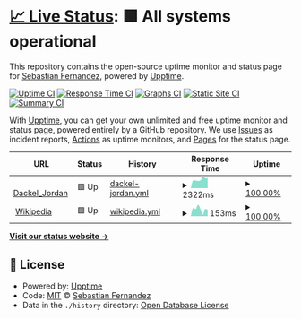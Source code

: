 # [📈 Live Status](https://Daught.github.io/upptime): <!--live status--> **🟩 All systems operational**

This repository contains the open-source uptime monitor and status page for [Sebastian Fernandez](https://Daught.github.io/upptime), powered by [Upptime](https://github.com/upptime/upptime).

[![Uptime CI](https://github.com/Daught/upptime/workflows/Uptime%20CI/badge.svg)](https://github.com/Daught/upptime/actions?query=workflow%3A%22Uptime+CI%22)
[![Response Time CI](https://github.com/Daught/upptime/workflows/Response%20Time%20CI/badge.svg)](https://github.com/Daught/upptime/actions?query=workflow%3A%22Response+Time+CI%22)
[![Graphs CI](https://github.com/Daught/upptime/workflows/Graphs%20CI/badge.svg)](https://github.com/Daught/upptime/actions?query=workflow%3A%22Graphs+CI%22)
[![Static Site CI](https://github.com/Daught/upptime/workflows/Static%20Site%20CI/badge.svg)](https://github.com/Daught/upptime/actions?query=workflow%3A%22Static+Site+CI%22)
[![Summary CI](https://github.com/Daught/upptime/workflows/Summary%20CI/badge.svg)](https://github.com/Daught/upptime/actions?query=workflow%3A%22Summary+CI%22)

With [Upptime](https://upptime.js.org), you can get your own unlimited and free uptime monitor and status page, powered entirely by a GitHub repository. We use [Issues](https://github.com/Daught/upptime/issues) as incident reports, [Actions](https://github.com/Daught/upptime/actions) as uptime monitors, and [Pages](https://Daught.github.io/upptime) for the status page.

<!--start: status pages-->
<!-- This summary is generated by Upptime (https://github.com/upptime/upptime) -->
<!-- Do not edit this manually, your changes will be overwritten -->
<!-- prettier-ignore -->
| URL | Status | History | Response Time | Uptime |
| --- | ------ | ------- | ------------- | ------ |
| <img alt="" src="https://icons.duckduckgo.com/ip3/dackeljordan.ch.ico" height="13"> [Dackel_Jordan](http://dackeljordan.ch) | 🟩 Up | [dackel-jordan.yml](https://github.com/Daught/upptime/commits/HEAD/history/dackel-jordan.yml) | <details><summary><img alt="Response time graph" src="./graphs/dackel-jordan/response-time-week.png" height="20"> 2322ms</summary><br><a href="https://Daught.github.io/upptime/history/dackel-jordan"><img alt="Response time 2243" src="https://img.shields.io/endpoint?url=https%3A%2F%2Fraw.githubusercontent.com%2FDaught%2Fupptime%2FHEAD%2Fapi%2Fdackel-jordan%2Fresponse-time.json"></a><br><a href="https://Daught.github.io/upptime/history/dackel-jordan"><img alt="24-hour response time 2641" src="https://img.shields.io/endpoint?url=https%3A%2F%2Fraw.githubusercontent.com%2FDaught%2Fupptime%2FHEAD%2Fapi%2Fdackel-jordan%2Fresponse-time-day.json"></a><br><a href="https://Daught.github.io/upptime/history/dackel-jordan"><img alt="7-day response time 2322" src="https://img.shields.io/endpoint?url=https%3A%2F%2Fraw.githubusercontent.com%2FDaught%2Fupptime%2FHEAD%2Fapi%2Fdackel-jordan%2Fresponse-time-week.json"></a><br><a href="https://Daught.github.io/upptime/history/dackel-jordan"><img alt="30-day response time 2200" src="https://img.shields.io/endpoint?url=https%3A%2F%2Fraw.githubusercontent.com%2FDaught%2Fupptime%2FHEAD%2Fapi%2Fdackel-jordan%2Fresponse-time-month.json"></a><br><a href="https://Daught.github.io/upptime/history/dackel-jordan"><img alt="1-year response time 2229" src="https://img.shields.io/endpoint?url=https%3A%2F%2Fraw.githubusercontent.com%2FDaught%2Fupptime%2FHEAD%2Fapi%2Fdackel-jordan%2Fresponse-time-year.json"></a></details> | <details><summary><a href="https://Daught.github.io/upptime/history/dackel-jordan">100.00%</a></summary><a href="https://Daught.github.io/upptime/history/dackel-jordan"><img alt="All-time uptime 99.97%" src="https://img.shields.io/endpoint?url=https%3A%2F%2Fraw.githubusercontent.com%2FDaught%2Fupptime%2FHEAD%2Fapi%2Fdackel-jordan%2Fuptime.json"></a><br><a href="https://Daught.github.io/upptime/history/dackel-jordan"><img alt="24-hour uptime 100.00%" src="https://img.shields.io/endpoint?url=https%3A%2F%2Fraw.githubusercontent.com%2FDaught%2Fupptime%2FHEAD%2Fapi%2Fdackel-jordan%2Fuptime-day.json"></a><br><a href="https://Daught.github.io/upptime/history/dackel-jordan"><img alt="7-day uptime 100.00%" src="https://img.shields.io/endpoint?url=https%3A%2F%2Fraw.githubusercontent.com%2FDaught%2Fupptime%2FHEAD%2Fapi%2Fdackel-jordan%2Fuptime-week.json"></a><br><a href="https://Daught.github.io/upptime/history/dackel-jordan"><img alt="30-day uptime 100.00%" src="https://img.shields.io/endpoint?url=https%3A%2F%2Fraw.githubusercontent.com%2FDaught%2Fupptime%2FHEAD%2Fapi%2Fdackel-jordan%2Fuptime-month.json"></a><br><a href="https://Daught.github.io/upptime/history/dackel-jordan"><img alt="1-year uptime 99.97%" src="https://img.shields.io/endpoint?url=https%3A%2F%2Fraw.githubusercontent.com%2FDaught%2Fupptime%2FHEAD%2Fapi%2Fdackel-jordan%2Fuptime-year.json"></a></details>
| <img alt="" src="https://icons.duckduckgo.com/ip3/en.wikipedia.org.ico" height="13"> [Wikipedia](https://en.wikipedia.org) | 🟩 Up | [wikipedia.yml](https://github.com/Daught/upptime/commits/HEAD/history/wikipedia.yml) | <details><summary><img alt="Response time graph" src="./graphs/wikipedia/response-time-week.png" height="20"> 153ms</summary><br><a href="https://Daught.github.io/upptime/history/wikipedia"><img alt="Response time 233" src="https://img.shields.io/endpoint?url=https%3A%2F%2Fraw.githubusercontent.com%2FDaught%2Fupptime%2FHEAD%2Fapi%2Fwikipedia%2Fresponse-time.json"></a><br><a href="https://Daught.github.io/upptime/history/wikipedia"><img alt="24-hour response time 142" src="https://img.shields.io/endpoint?url=https%3A%2F%2Fraw.githubusercontent.com%2FDaught%2Fupptime%2FHEAD%2Fapi%2Fwikipedia%2Fresponse-time-day.json"></a><br><a href="https://Daught.github.io/upptime/history/wikipedia"><img alt="7-day response time 153" src="https://img.shields.io/endpoint?url=https%3A%2F%2Fraw.githubusercontent.com%2FDaught%2Fupptime%2FHEAD%2Fapi%2Fwikipedia%2Fresponse-time-week.json"></a><br><a href="https://Daught.github.io/upptime/history/wikipedia"><img alt="30-day response time 263" src="https://img.shields.io/endpoint?url=https%3A%2F%2Fraw.githubusercontent.com%2FDaught%2Fupptime%2FHEAD%2Fapi%2Fwikipedia%2Fresponse-time-month.json"></a><br><a href="https://Daught.github.io/upptime/history/wikipedia"><img alt="1-year response time 239" src="https://img.shields.io/endpoint?url=https%3A%2F%2Fraw.githubusercontent.com%2FDaught%2Fupptime%2FHEAD%2Fapi%2Fwikipedia%2Fresponse-time-year.json"></a></details> | <details><summary><a href="https://Daught.github.io/upptime/history/wikipedia">100.00%</a></summary><a href="https://Daught.github.io/upptime/history/wikipedia"><img alt="All-time uptime 100.00%" src="https://img.shields.io/endpoint?url=https%3A%2F%2Fraw.githubusercontent.com%2FDaught%2Fupptime%2FHEAD%2Fapi%2Fwikipedia%2Fuptime.json"></a><br><a href="https://Daught.github.io/upptime/history/wikipedia"><img alt="24-hour uptime 100.00%" src="https://img.shields.io/endpoint?url=https%3A%2F%2Fraw.githubusercontent.com%2FDaught%2Fupptime%2FHEAD%2Fapi%2Fwikipedia%2Fuptime-day.json"></a><br><a href="https://Daught.github.io/upptime/history/wikipedia"><img alt="7-day uptime 100.00%" src="https://img.shields.io/endpoint?url=https%3A%2F%2Fraw.githubusercontent.com%2FDaught%2Fupptime%2FHEAD%2Fapi%2Fwikipedia%2Fuptime-week.json"></a><br><a href="https://Daught.github.io/upptime/history/wikipedia"><img alt="30-day uptime 100.00%" src="https://img.shields.io/endpoint?url=https%3A%2F%2Fraw.githubusercontent.com%2FDaught%2Fupptime%2FHEAD%2Fapi%2Fwikipedia%2Fuptime-month.json"></a><br><a href="https://Daught.github.io/upptime/history/wikipedia"><img alt="1-year uptime 100.00%" src="https://img.shields.io/endpoint?url=https%3A%2F%2Fraw.githubusercontent.com%2FDaught%2Fupptime%2FHEAD%2Fapi%2Fwikipedia%2Fuptime-year.json"></a></details>

<!--end: status pages-->

[**Visit our status website →**](https://Daught.github.io/upptime)

## 📄 License

- Powered by: [Upptime](https://github.com/upptime/upptime)
- Code: [MIT](./LICENSE) © [Sebastian Fernandez](https://Daught.github.io/upptime)
- Data in the `./history` directory: [Open Database License](https://opendatacommons.org/licenses/odbl/1-0/)
